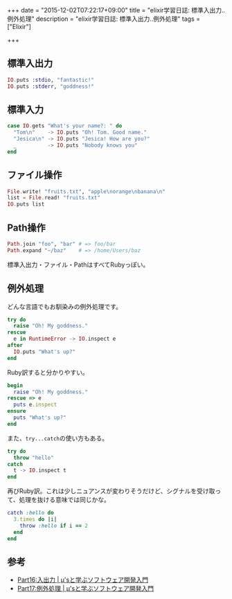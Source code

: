 +++
date = "2015-12-02T07:22:17+09:00"
title = "elixir学習日誌: 標準入出力..例外処理"
description = "elixir学習日誌: 標準入出力..例外処理"
tags = ["Elixir"]

+++

## 標準入出力

```elixir
IO.puts :stdio, "fantastic!"
IO.puts :stderr, "goddness!"
```

## 標準入力

```elixir
case IO.gets "What's your name?: " do
  "Tom\n"    -> IO.puts "Oh! Tom. Good name."
  "Jesica\n" -> IO.puts "Jesica! How are you?"
  _          -> IO.puts "Nobody knows you"
end
```

## ファイル操作

```elixir
File.write! "fruits.txt", "apple\norange\nbanana\n"
list = File.read! "fruits.txt"
IO.puts list
```

## Path操作

```elixir
Path.join "foo", "bar" # => foo/bar
Path.expand "~/baz"    # => /home/Users/baz
```

標準入出力・ファイル・PathはすべてRubyっぽい。

## 例外処理

どんな言語でもお馴染みの例外処理です。

```elixir
try do
  raise "Oh! My goddness."
rescue
  e in RuntimeError -> IO.inspect e
after
  IO.puts "What's up?"
end
```

Ruby訳すると分かりやすい。

```ruby
begin
  raise "Oh! My goddness."
rescue => e
  puts e.inspect
ensure
  puts "What's up?"
end
```

また、`try...catch`の使い方もある。

```elixir
try do
  throw "hello"
catch
  t -> IO.inspect t
end
```

再びRuby訳。これは少しニュアンスが変わりそうだけど、シグナルを受け取って、処理を抜ける意味では同じかな。

```ruby
catch :hello do
  3.times do |i|
    throw :hello if i == 2
  end
end
```

## 参考

* [Part16:入出力 | μ'sと学ぶソフトウェア開発入門](http://learn-with-muse.sato-t.net/?page_id=3821)
* [Part17:例外処理 | μ'sと学ぶソフトウェア開発入門](http://learn-with-muse.sato-t.net/?page_id=4061)

